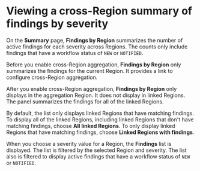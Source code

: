 # Viewing a cross\-Region summary of findings by severity<a name="findings-view-summary"></a>

On the **Summary** page, **Findings by Region** summarizes the number of active findings for each severity across Regions\. The counts only include findings that have a workflow status of `NEW` or `NOTIFIED`\.

Before you enable cross\-Region aggregation, **Findings by Region** only summarizes the findings for the current Region\. It provides a link to configure cross\-Region aggregation\.

After you enable cross\-Region aggregation, **Findings by Region** only displays in the aggregation Region\. It does not display in linked Regions\. The panel summarizes the findings for all of the linked Regions\.

By default, the list only displays linked Regions that have matching findings\. To display all of the linked Regions, including linked Regions that don't have matching findings, choose **All linked Regions**\. To only display linked Regions that have matching findings, choose **Linked Regions with findings**\.

When you choose a severity value for a Region, the **Findings** list is displayed\. The list is filtered by the selected Region and severity\. The list also is filtered to display active findings that have a workflow status of `NEW` or `NOTIFIED`\.